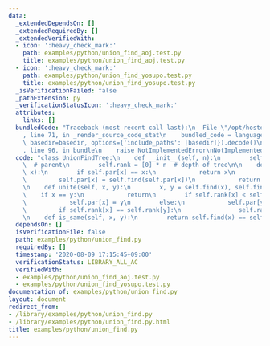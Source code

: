 ```yaml
---
data:
  _extendedDependsOn: []
  _extendedRequiredBy: []
  _extendedVerifiedWith:
  - icon: ':heavy_check_mark:'
    path: examples/python/union_find_aoj.test.py
    title: examples/python/union_find_aoj.test.py
  - icon: ':heavy_check_mark:'
    path: examples/python/union_find_yosupo.test.py
    title: examples/python/union_find_yosupo.test.py
  _isVerificationFailed: false
  _pathExtension: py
  _verificationStatusIcon: ':heavy_check_mark:'
  attributes:
    links: []
  bundledCode: "Traceback (most recent call last):\n  File \"/opt/hostedtoolcache/Python/3.9.1/x64/lib/python3.9/site-packages/onlinejudge_verify/documentation/build.py\"\
    , line 71, in _render_source_code_stat\n    bundled_code = language.bundle(stat.path,\
    \ basedir=basedir, options={'include_paths': [basedir]}).decode()\n  File \"/opt/hostedtoolcache/Python/3.9.1/x64/lib/python3.9/site-packages/onlinejudge_verify/languages/python.py\"\
    , line 96, in bundle\n    raise NotImplementedError\nNotImplementedError\n"
  code: "class UnionFindTree:\n    def __init__(self, n):\n        self.par = list(range(n))\
    \  # parent\n        self.rank = [0] * n  # depth of tree\n\n    def find(self,\
    \ x):\n        if self.par[x] == x:\n            return x\n        else:\n   \
    \         self.par[x] = self.find(self.par[x])\n            return self.par[x]\n\
    \n    def unite(self, x, y):\n        x, y = self.find(x), self.find(y)\n    \
    \    if x == y:\n            return\n        if self.rank[x] < self.rank[y]:\n\
    \            self.par[x] = y\n        else:\n            self.par[y] = x\n   \
    \         if self.rank[x] == self.rank[y]:\n                self.rank[x] += 1\n\
    \n    def is_same(self, x, y):\n        return self.find(x) == self.find(y)\n"
  dependsOn: []
  isVerificationFile: false
  path: examples/python/union_find.py
  requiredBy: []
  timestamp: '2020-08-09 17:15:45+09:00'
  verificationStatus: LIBRARY_ALL_AC
  verifiedWith:
  - examples/python/union_find_aoj.test.py
  - examples/python/union_find_yosupo.test.py
documentation_of: examples/python/union_find.py
layout: document
redirect_from:
- /library/examples/python/union_find.py
- /library/examples/python/union_find.py.html
title: examples/python/union_find.py
---
```

